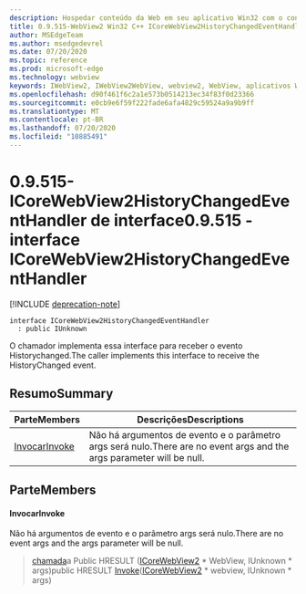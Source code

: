 ```yaml
---
description: Hospedar conteúdo da Web em seu aplicativo Win32 com o controle WebView2 do Microsoft Edge
title: 0.9.515-WebView2 Win32 C++ ICoreWebView2HistoryChangedEventHandler
author: MSEdgeTeam
ms.author: msedgedevrel
ms.date: 07/20/2020
ms.topic: reference
ms.prod: microsoft-edge
ms.technology: webview
keywords: IWebView2, IWebView2WebView, webview2, WebView, aplicativos Win32, Win32, Edge, ICoreWebView2, ICoreWebView2Controller, controle do navegador, HTML Edge
ms.openlocfilehash: d90f461f6c2a1e573b0514213ec34f83f0d23366
ms.sourcegitcommit: e0cb9e6f59f222fade6afa4829c59524a9a9b9ff
ms.translationtype: MT
ms.contentlocale: pt-BR
ms.lasthandoff: 07/20/2020
ms.locfileid: "10885491"
---
```

# <span data-ttu-id="47e21-104">0.9.515-ICoreWebView2HistoryChangedEventHandler de interface</span><span class="sxs-lookup"><span data-stu-id="47e21-104">0.9.515 - interface ICoreWebView2HistoryChangedEventHandler</span></span> 

[!INCLUDE [deprecation-note](../../includes/deprecation-note.md)]

```
interface ICoreWebView2HistoryChangedEventHandler
  : public IUnknown
```

<span data-ttu-id="47e21-105">O chamador implementa essa interface para receber o evento Historychanged.</span><span class="sxs-lookup"><span data-stu-id="47e21-105">The caller implements this interface to receive the HistoryChanged event.</span></span>

## <span data-ttu-id="47e21-106">Resumo</span><span class="sxs-lookup"><span data-stu-id="47e21-106">Summary</span></span>

 <span data-ttu-id="47e21-107">Parte</span><span class="sxs-lookup"><span data-stu-id="47e21-107">Members</span></span>                        | <span data-ttu-id="47e21-108">Descrições</span><span class="sxs-lookup"><span data-stu-id="47e21-108">Descriptions</span></span>
--------------------------------|---------------------------------------------
[<span data-ttu-id="47e21-109">Invocar</span><span class="sxs-lookup"><span data-stu-id="47e21-109">Invoke</span></span>](#invoke) | <span data-ttu-id="47e21-110">Não há argumentos de evento e o parâmetro args será nulo.</span><span class="sxs-lookup"><span data-stu-id="47e21-110">There are no event args and the args parameter will be null.</span></span>

## <span data-ttu-id="47e21-111">Parte</span><span class="sxs-lookup"><span data-stu-id="47e21-111">Members</span></span>

#### <span data-ttu-id="47e21-112">Invocar</span><span class="sxs-lookup"><span data-stu-id="47e21-112">Invoke</span></span> 

<span data-ttu-id="47e21-113">Não há argumentos de evento e o parâmetro args será nulo.</span><span class="sxs-lookup"><span data-stu-id="47e21-113">There are no event args and the args parameter will be null.</span></span>

> <span data-ttu-id="47e21-114">[chamada](#invoke)a Public HRESULT ([ICoreWebView2](icorewebview2.md) \* WebView, IUnknown \* args)</span><span class="sxs-lookup"><span data-stu-id="47e21-114">public HRESULT [Invoke](#invoke)([ICoreWebView2](icorewebview2.md) \* webview, IUnknown \* args)</span></span>

